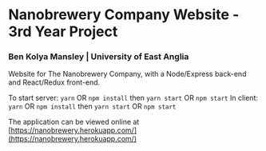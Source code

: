 # Nanobrewery Company Website - 3rd Year Project

### Ben Kolya Mansley | University of East Anglia

Website for The Nanobrewery Company, with a Node/Express back-end and React/Redux front-end.

To start server: `yarn` OR `npm install` then `yarn start` OR `npm start`
In client: `yarn` OR `npm install` then `yarn start` OR `npm start`

The application can be viewed online at [https://nanobrewery.herokuapp.com/](https://nanobrewery.herokuapp.com/)